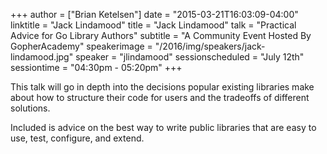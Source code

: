 +++
author = ["Brian Ketelsen"]
date = "2015-03-21T16:03:09-04:00"
linktitle = "Jack Lindamood"
title = "Jack Lindamood"
talk = "Practical Advice for Go Library Authors"
subtitle = "A Community Event Hosted By GopherAcademy"
speakerimage = "/2016/img/speakers/jack-lindamood.jpg"
speaker = "jlindamood"
sessionscheduled = "July 12th"
sessiontime = "04:30pm - 05:20pm"
+++

This talk will go in depth into the decisions popular existing libraries make about how to structure their code for users and the tradeoffs of different solutions.

Included is advice on the best way to write public libraries that are easy to use, test, configure, and extend.


